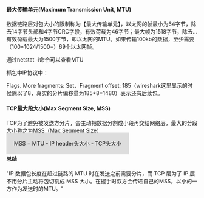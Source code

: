 #### 最大传输单元(Maximum Transmission Unit, MTU)

数据链路层对包大小的限制称为【最大传输单元】，以太网的帧最小为64字节，除去14字节头部和4字节CRC字段，有效荷载为46字节；最大帧为1518字节，除去...有效荷载最大为1500字节，即以太网的MTU。如果传输100kb的数据，至少需要（100*1024/1500=）69个以太网帧。

通过netstat -i命令可以查看MTU

抓包中IP协议中：

Flags. More fragments: Set，Fragment offset: 185（wireshark这里显示的时候除以了8，真实的分片偏移量为185*8=1480）表示还有后续包。



#### TCP最大段大小(Max Segment Size, MSS)

TCP为了避免被发送方分片，会主动把数据分割成小段再交给网络层，最大的分段大小称之为MSS（Max Segment Size）



<span style="background-color:#DDD;padding:20px;margin-top:10px">MSS = MTU - IP header头大小 - TCP头大小</span>



#### 总结

"IP 数据包长度在超过链路的 MTU 时在发送之前需要分片，而 TCP 层为了 IP 层不用分片主动将包切割成 MSS 大小。在握手时双方会传递自己的MSS，以小的一方作为发送时的MTU。"